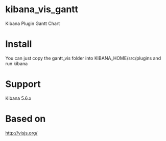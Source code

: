 # kibana_vis_gantt
Kibana Plugin Gantt Chart

# Install
You can just copy the gantt_vis folder into KIBANA_HOME/src/plugins and run kibana

# Support
Kibana 5.6.x

# Based on
http://visjs.org/

